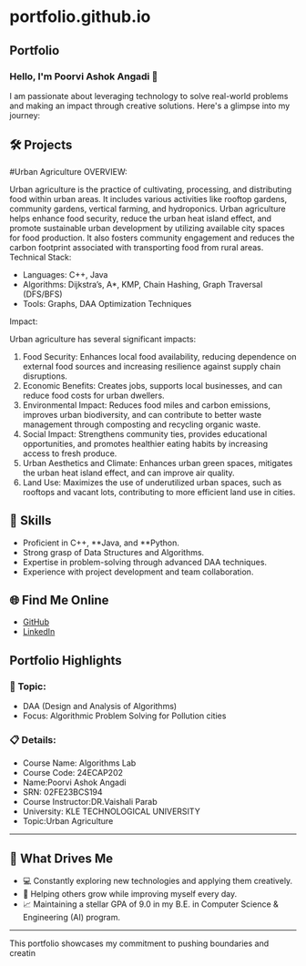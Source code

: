 # portfolio.github.io
## Portfolio

### Hello, I'm Poorvi Ashok Angadi 👋

I am passionate about leveraging technology to solve real-world problems and making an impact through creative solutions. 
Here's a glimpse into my journey:  


## 🛠 Projects

#Urban Agriculture
OVERVIEW:  

Urban agriculture is the practice of cultivating, processing, and distributing food within urban areas. It includes various activities like rooftop gardens, community gardens, vertical farming, and hydroponics. Urban agriculture helps enhance food security, reduce the urban heat island effect, and promote sustainable urban development by utilizing available city spaces for food production. It also fosters community engagement and reduces the carbon footprint associated with transporting food from rural areas.
Technical Stack:  

- Languages: C++, Java  
- Algorithms: Dijkstra’s, A*, KMP, Chain Hashing, Graph Traversal (DFS/BFS)
- Tools: Graphs, DAA Optimization Techniques  

Impact:  

Urban agriculture has several significant impacts:

1. Food Security: Enhances local food availability, reducing dependence on external food sources and increasing resilience against supply chain disruptions.
2. Economic Benefits: Creates jobs, supports local businesses, and can reduce food costs for urban dwellers.
3. Environmental Impact: Reduces food miles and carbon emissions, improves urban biodiversity, and can contribute to better waste management through composting and recycling organic waste.
4. Social Impact: Strengthens community ties, provides educational opportunities, and promotes healthier eating habits by increasing access to fresh produce.
5. Urban Aesthetics and Climate: Enhances urban green spaces, mitigates the urban heat island effect, and can improve air quality.
6. Land Use: Maximizes the use of underutilized urban spaces, such as rooftops and vacant lots, contributing to more efficient land use in cities.
## 🚀 Skills  

- Proficient in C++, **Java, and **Python.  
- Strong grasp of Data Structures and Algorithms.  
- Expertise in problem-solving through advanced DAA techniques.  
- Experience with project development and team collaboration.  


## 🌐 Find Me Online

- [GitHub](https://github.com/aaditri07/portfolio.github.io)
- [LinkedIn](https://www.linkedin.com/in/poorvi-angadi-618b52343?utm_source=share&utm_campaign=share_via&utm_content=profile&utm_medium=android_app)

## Portfolio Highlights

### 🎯 Topic: 

- DAA (Design and Analysis of Algorithms)  
- Focus: Algorithmic Problem Solving for Pollution cities  

### 📋 Details:

- Course Name: Algorithms Lab 
- Course Code: 24ECAP202  
- Name:Poorvi Ashok Angadi
- SRN: 02FE23BCS194  
- Course Instructor:DR.Vaishali Parab
- University: KLE TECHNOLOGICAL UNIVERSITY
- Topic:Urban Agriculture

---

## 🎨 What Drives Me  
- 💻 Constantly exploring new technologies and applying them creatively.  
- 🤝 Helping others grow while improving myself every day.  
- 📈 Maintaining a stellar GPA of 9.0 in my B.E. in Computer Science & Engineering (AI) program.  

---

This portfolio showcases my commitment to pushing boundaries and creatin
